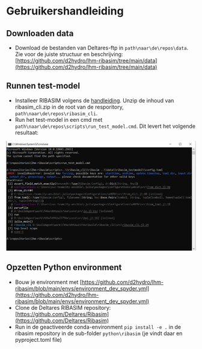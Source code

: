 # Gebruikershandleiding


## Downloaden data
 - Download de bestanden van Deltares-ftp in `path\naar\de\repos\data`. Zie voor de juiste structuur en beschrijving: [https://github.com/d2hydro/lhm-ribasim/tree/main/data](https://github.com/d2hydro/lhm-ribasim/tree/main/data)

 ## Runnen test-model
 - Installeer RIBASIM volgens de [handleiding](https://deltares.github.io/Ribasim/core/usage.html). Unzip de inhoud van ribasim_cli.zip in de root van de resporitory, `path\naar\de\repos\ribasim_cli`.
 - Run het test-model in een cmd met `path\naar\de\repos\scripts\run_test_model.cmd`. Dit levert het volgende resultaat:

 ![](images/run_ribasim_test.png "Run Ribasim")

 ## Opzetten Python environment
 - Bouw je environment met [https://github.com/d2hydro/lhm-ribasim/blob/main/envs/environment_dev_spyder.yml](https://github.com/d2hydro/lhm-ribasim/blob/main/envs/environment_dev_spyder.yml)
- Clone de Deltares RIBASIM repository: [https://github.com/Deltares/Ribasim](https://github.com/Deltares/Ribasim)
- Run in de geactiveerde conda-environment `pip install -e .` in de ribasim repository in de sub-folder `python\ribasim` (je vindt daar en pyproject.toml file)
